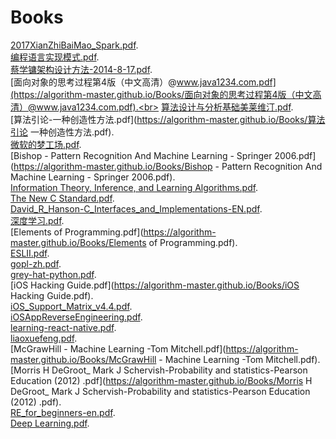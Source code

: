 # Books
[2017XianZhiBaiMao_Spark.pdf](https://algorithm-master.github.io/Books/2017XianZhiBaiMao_Spark.pdf).<br>
[编程语言实现模式.pdf](https://algorithm-master.github.io/Books/编程语言实现模式.pdf).<br>
[蔡学镛架构设计方法-2014-8-17.pdf](https://algorithm-master.github.io/Books/蔡学镛架构设计方法-2014-8-17.pdf).<br>
[面向对象的思考过程第4版（中文高清）@www.java1234.com.pdf](https://algorithm-master.github.io/Books/面向对象的思考过程第4版（中文高清）@www.java1234.com.pdf).<br>
[算法设计与分析基础美莱维汀.pdf](https://algorithm-master.github.io/Books/算法设计与分析基础美莱维汀.pdf).<br>
[算法引论-一种创造性方法.pdf](https://algorithm-master.github.io/Books/算法引论 一种创造性方法.pdf).<br>
[微软的梦工场.pdf](https://algorithm-master.github.io/Books/微软的梦工场.pdf).<br>
[Bishop - Pattern Recognition And Machine Learning - Springer  2006.pdf](https://algorithm-master.github.io/Books/Bishop - Pattern Recognition And Machine Learning - Springer  2006.pdf).<br>
[Information Theory, Inference, and Learning Algorithms.pdf](https://algorithm-master.github.io/Books/book.pdf).<br>
[The New C Standard.pdf](https://algorithm-master.github.io/Books/cbook1_2.pdf).<br>
[David_R_Hanson-C_Interfaces_and_Implementations-EN.pdf](https://algorithm-master.github.io/Books/David_R_Hanson-C_Interfaces_and_Implementations-EN.pdf).<br>
[深度学习.pdf](https://algorithm-master.github.io/Books/dlbook_cn_v0.5-beta.pdf).<br>
[Elements of Programming.pdf](https://algorithm-master.github.io/Books/Elements of Programming.pdf).<br>
[ESLII.pdf](https://algorithm-master.github.io/Books/ESLII.pdf).<br>
[gopl-zh.pdf](https://algorithm-master.github.io/Books/gopl-zh.pdf).<br>
[grey-hat-python.pdf](https://algorithm-master.github.io/Books/grey-hat-python.pdf).<br>
[iOS Hacking Guide.pdf](https://algorithm-master.github.io/Books/iOS Hacking Guide.pdf).<br>
[iOS_Support_Matrix_v4.4.pdf](https://algorithm-master.github.io/Books/iOS_Support_Matrix_v4.4.pdf).<br>
[iOSAppReverseEngineering.pdf](https://algorithm-master.github.io/Books/iOSAppReverseEngineering.pdf).<br>
[learning-react-native.pdf](https://algorithm-master.github.io/Books/learning-react-native.pdf).<br>
[liaoxuefeng.pdf](https://algorithm-master.github.io/Books/liaoxuefeng.pdf).<br>
[McGrawHill - Machine Learning -Tom Mitchell.pdf](https://algorithm-master.github.io/Books/McGrawHill - Machine Learning -Tom Mitchell.pdf).<br>
[Morris H DeGroot_ Mark J Schervish-Probability and statistics-Pearson Education  (2012) .pdf](https://algorithm-master.github.io/Books/Morris H DeGroot_ Mark J Schervish-Probability and statistics-Pearson Education  (2012) .pdf).<br>
[RE_for_beginners-en.pdf](https://algorithm-master.github.io/Books/RE_for_beginners-en.pdf).<br>
[Deep Learning.pdf](https://algorithm-master.github.io/Books/White_book.pdf).<br>

